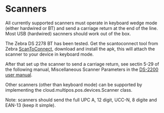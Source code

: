 # Scanners

All currently supported scanners must operate in keyboard wedge mode (either hardwired or BT) and send a carriage return at the end of the line. Most USB (hardwired) sacnners should work out of the box. 

The Zebra DS 2278 BT has been tested. Get the scantoconnect tool from Zebra [ ScanToConnect](https://www.zebra.com/us/en/software/scanner-software/scan-to-connect.html),
download and install the apk, this will attach the scanner to your device in keyboard mode.

After that set up the scanner to send a carriage return, see sectin 5-29 of the following manual, Miscellaneous Scanner Parameters in the [DS-2200 user manual](https://www.zebra.com/content/dam/zebra_new_ia/en-us/manuals/barcode-scanners/general/ds2208/ds2208-prg-en.pdf).

Other scanners (other than keyboard mode) can be supported by implementing the cloud.multipos.pos.devices.Scanner class.

Note: scanners should send the full UPC A, 12 digit, UCC-N, 8 digite and EAN-13 (keep it simple).
